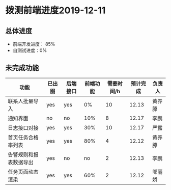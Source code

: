 # 拨测前端进度2019-12-11

## 总体进度

* 前端开发进度： 85%
* 自测试进度：0%

## 未完成功能

| 功能                   | 已出图 | 后端接口 | 前端功能 | 需要时间/h | 预计完成 | 负责人 |
| ---------------------- | ------ | -------- | -------- | ---------- | -------- | ------ |
| 联系人批量导入         | yes    | yes      | 0%       | 10         | 12.13    | 黄养滕 |
| 通知界面               | no     | no       | 10%      | 8          | 12.17    | 李鹏   |
| 日志接口对接           | yes    | yes      | 30%      | 10         | 12.17    | 严露   |
| 首页任务合格率列表     | yes    | yes      | 80%      | 4          | 12.12    | 黄养滕 |
| 告警规则和报表数据导出 | yes    | no       | no       | 2          | 12.13    | 李鹏   |
| 任务页面动态渲染       | yes    | yes      | 60%      | 2          | 12.12    | 邬丽娇 |



